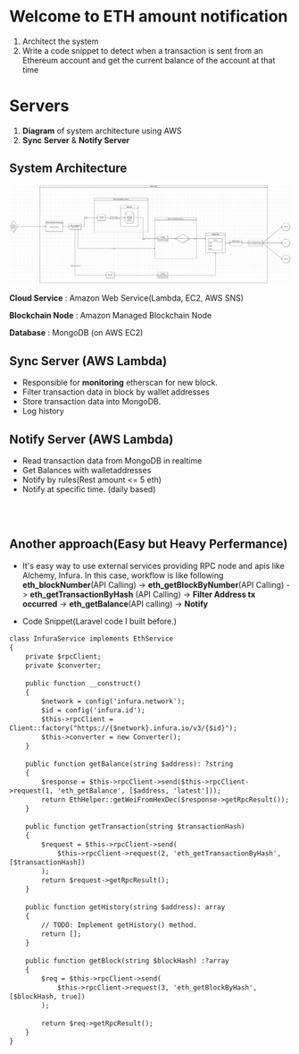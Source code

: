 # Welcome to ETH amount notification

1. Architect the system
2. Write a code snippet to detect when a transaction is sent from an Ethereum account and get the current balance of the account at that time

# Servers

1. **Diagram** of system architecture using AWS
2.  **Sync Server** & **Notify Server**

## System Architecture

![system architecture](./my-ethereum-dapp/SystemArchitecture/Notification.drawio.png)

**Cloud Service** : Amazon Web Service(Lambda, EC2, AWS SNS)

**Blockchain Node** : Amazon Managed Blockchain Node

**Database** : MongoDB (on AWS EC2)

## Sync Server (AWS Lambda)

- Responsible for **monitoring** etherscan for new block.
- Filter transaction data in block by wallet addresses
- Store transaction data into MongoDB.
- Log history

## Notify Server (AWS Lambda)

- Read transaction data from MongoDB in realtime
- Get Balances with walletaddresses
- Notify by rules(Rest amount <= 5 eth)
- Notify at specific time. (daily based)




<br/>
<br/>

## Another approach(Easy but Heavy Perfermance)

- It's easy way to use external services providing RPC node and apis like Alchemy, Infura.
In this case, workflow is like following
 **eth_blockNumber**(API Calling) ->  **eth_getBlockByNumber**(API Calling) -> **eth_getTransactionByHash** (API Calling) -> **Filter Address tx occurred** -> **eth_getBalance**(API calling) -> **Notify**

- Code Snippet(Laravel code I built before.)
```
class InfuraService implements EthService
{
    private $rpcClient;
    private $converter;

    public function __construct()
    {
        $network = config('infura.network');
        $id = config('infura.id');
        $this->rpcClient = Client::factory("https://{$network}.infura.io/v3/{$id}");
        $this->converter = new Converter();
    }

    public function getBalance(string $address): ?string
    {
        $response = $this->rpcClient->send($this->rpcClient->request(1, 'eth_getBalance', [$address, 'latest']));
        return EthHelper::getWeiFromHexDec($response->getRpcResult());
    }

    public function getTransaction(string $transactionHash)
    {
        $request = $this->rpcClient->send(
            $this->rpcClient->request(2, 'eth_getTransactionByHash', [$transactionHash])
        );
        return $request->getRpcResult();
    }

    public function getHistory(string $address): array
    {
        // TODO: Implement getHistory() method.
        return [];
    }

    public function getBlock(string $blockHash) :?array
    {
        $req = $this->rpcClient->send(
            $this->rpcClient->request(3, 'eth_getBlockByHash', [$blockHash, true])
        );

        return $req->getRpcResult();
    }
}
```